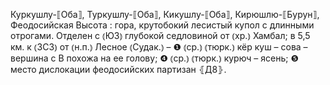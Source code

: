---
---

Куркушлу-⟦Оба⟧, Туркушлу-⟦Оба⟧, Кикушлу-⟦Оба⟧, Кирюшлю-⟦Бурун⟧, Феодосийская Высота
: гора, крутобокий лесистый купол с длинными отрогами. Отделен с ⦅ЮЗ⦆ глубокой седловиной от ⦅хр.⦆ Хамбал; в 5,5 км. к ⦅ЗСЗ⦆ от ⦅н.п.⦆ Лесное ⦅Судак.⦆ – ❶ ⦅ср.⦆ ⦅тюрк.⦆ кёр куш – сова – вершина с В похожа на ее голову; ❹ ⦅ср.⦆ ⦅тюрк.⦆ курюч – ясень; ❺ место дислокации феодосийских партизан ⦃Д8⦄.
